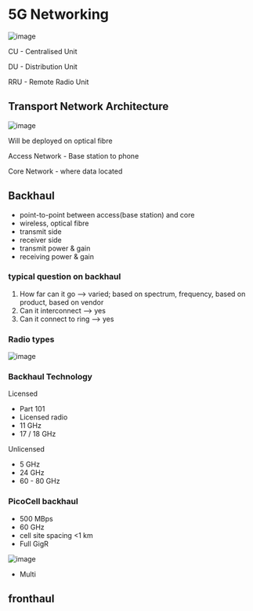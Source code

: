 # 5G Networking

![image](https://user-images.githubusercontent.com/83261924/216136478-cbbcf720-254f-4613-b0b1-06e90ecf4af4.png)

CU - Centralised Unit

DU - Distribution Unit

RRU - Remote Radio Unit

## Transport Network Architecture
![image](https://user-images.githubusercontent.com/83261924/216136794-df37da5a-196d-45fa-92c7-bc4e7af48c35.png)

Will be deployed on optical fibre

Access Network - Base station to phone 

Core Network - where data located

## Backhaul 
* point-to-point between access(base station) and core
* wireless, optical fibre
* transmit side
* receiver side
* transmit power & gain
* receiving power & gain

### typical question on backhaul
1) How far can it go --> varied; based on spectrum, frequency, based on product, based on  vendor
2) Can it interconnect --> yes
3) Can it connect to ring --> yes

### Radio types
![image](https://user-images.githubusercontent.com/83261924/216139549-170b2ab7-fb18-45e5-8a13-325bf11c9aee.png)

### Backhaul Technology
Licensed
* Part 101
* Licensed radio
* 11 GHz
* 17 / 18 GHz

Unlicensed
* 5 GHz
* 24 GHz
* 60 - 80 GHz

### PicoCell backhaul
* 500 MBps
* 60 GHz 
* cell site spacing <1 km
* Full GigR

![image](https://user-images.githubusercontent.com/83261924/216187096-88db7969-3622-47da-9c58-bb5978913a34.png)

* Multi

## fronthaul

